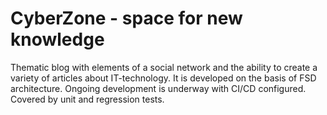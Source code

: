 # CyberZone - space for new knowledge
Thematic blog with elements of a social network and the ability to create a variety of articles about IT-technology. 
It is developed on the basis of FSD architecture. Ongoing development is underway with CI/CD configured. Covered by unit and regression tests.
